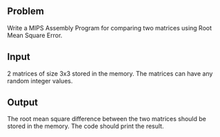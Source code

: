 ## Problem
Write a MIPS Assembly Program for comparing two matrices using Root Mean Square Error.

## Input
 2 matrices of size 3x3 stored in the memory. The matrices can have any random integer values.

## Output 
The root mean square difference between the two matrices should be stored in the memory. The code should print the result.
